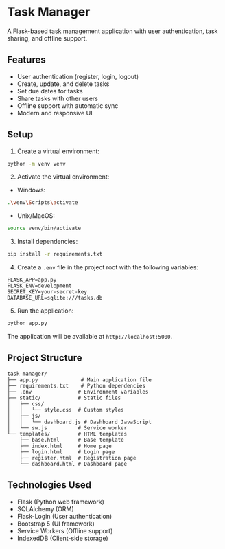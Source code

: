 # Task Manager

A Flask-based task management application with user authentication, task sharing, and offline support.

## Features

- User authentication (register, login, logout)
- Create, update, and delete tasks
- Set due dates for tasks
- Share tasks with other users
- Offline support with automatic sync
- Modern and responsive UI

## Setup

1. Create a virtual environment:
```bash
python -m venv venv
```

2. Activate the virtual environment:
- Windows:
```bash
.\venv\Scripts\activate
```
- Unix/MacOS:
```bash
source venv/bin/activate
```

3. Install dependencies:
```bash
pip install -r requirements.txt
```

4. Create a `.env` file in the project root with the following variables:
```
FLASK_APP=app.py
FLASK_ENV=development
SECRET_KEY=your-secret-key
DATABASE_URL=sqlite:///tasks.db
```

5. Run the application:
```bash
python app.py
```

The application will be available at `http://localhost:5000`.

## Project Structure

```
task-manager/
├── app.py              # Main application file
├── requirements.txt    # Python dependencies
├── .env               # Environment variables
├── static/            # Static files
│   ├── css/
│   │   └── style.css  # Custom styles
│   ├── js/
│   │   └── dashboard.js # Dashboard JavaScript
│   └── sw.js          # Service worker
└── templates/         # HTML templates
    ├── base.html      # Base template
    ├── index.html     # Home page
    ├── login.html     # Login page
    ├── register.html  # Registration page
    └── dashboard.html # Dashboard page
```

## Technologies Used

- Flask (Python web framework)
- SQLAlchemy (ORM)
- Flask-Login (User authentication)
- Bootstrap 5 (UI framework)
- Service Workers (Offline support)
- IndexedDB (Client-side storage)
